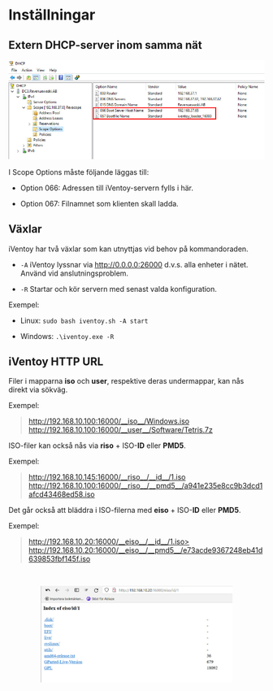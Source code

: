# Inställningar

<!-- toc -->

## Extern DHCP-server inom samma nät

![Bild](./iventoy/dhcp.jpg)  

I Scope Options måste följande läggas till:  

- Option 066: Adressen till iVentoy-servern fylls i här.  

- Option 067: Filnamnet som klienten skall ladda.  

## Växlar  

iVentoy har två växlar som kan utnyttjas vid behov på kommandoraden.  

- `-A` iVentoy lyssnar via http://0.0.0.0:26000 d.v.s. alla enheter i nätet. Använd vid anslutningsproblem.  

- `-R` Startar och kör servern med senast valda konfiguration.

Exempel:

- Linux: `sudo bash iventoy.sh -A start`  

- Windows: `.\iventoy.exe -R`  

## iVentoy HTTP URL

Filer i mapparna __iso__ och __user__, respektive deras undermappar, kan nås direkt via sökväg.

Exempel:

> http://192.168.10.100:16000/__iso__/Windows.iso
> http://192.168.10.100:16000/__user__/Software/Tetris.7z  

ISO-filer kan också nås via __riso__ + ISO-__ID__ eller __PMD5__.

Exempel:

> http://192.168.10.145:16000/__riso__/__id__/1.iso
> http://192.168.10.100:16000/__riso__/__pmd5__/a941e235e8cc9b3dcd1afcd43468ed58.iso  

Det går också att bläddra i ISO-filerna med  __eiso__ + ISO-__ID__ eller __PMD5__.

Exempel:  

> http://192.168.10.20:16000/__eiso__/__id__/1.iso>
> http://192.168.10.20:16000/__eiso__/__pmd5__/e73acde9367248eb41d639853fbf145f.iso  

</br>  

<img src="./iventoy/eiso.jpg"
        width="75%"
        height="auto"
        style="display: block; margin: 0 auto" />  
